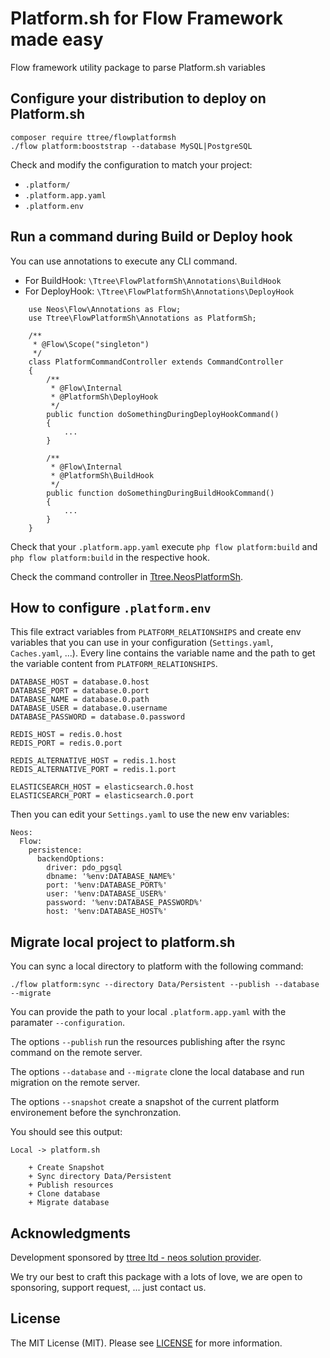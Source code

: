 # Platform.sh for Flow Framework made easy

Flow framework utility package to parse Platform.sh variables

## Configure your distribution to deploy on Platform.sh

    composer require ttree/flowplatformsh
    ./flow platform:booststrap --database MySQL|PostgreSQL

Check and modify the configuration to match your project:

- ```.platform/```
- ```.platform.app.yaml```
- ```.platform.env```

## Run a command during Build or Deploy hook

You can use annotations to execute any CLI command. 

- For BuildHook: ```\Ttree\FlowPlatformSh\Annotations\BuildHook```
- For DeployHook: ```\Ttree\FlowPlatformSh\Annotations\DeployHook```

```
    use Neos\Flow\Annotations as Flow;
    use Ttree\FlowPlatformSh\Annotations as PlatformSh;
    
    /**
     * @Flow\Scope("singleton")
     */
    class PlatformCommandController extends CommandController
    {
        /**
         * @Flow\Internal
         * @PlatformSh\DeployHook
         */
        public function doSomethingDuringDeployHookCommand()
        {
            ...
        }
    
        /**
         * @Flow\Internal
         * @PlatformSh\BuildHook
         */
        public function doSomethingDuringBuildHookCommand()
        {
            ...
        }
    }
```

Check that your ```.platform.app.yaml``` execute ```php flow platform:build``` and ```php flow platform:build``` in the respective hook.

Check the command controller in [Ttree.NeosPlatformSh](https://github.com/ttreeagency/NeosPlatformSh).

## How to configure ```.platform.env```

This file extract variables from ```PLATFORM_RELATIONSHIPS``` and create env variables that you can use in 
your configuration (```Settings.yaml```, ```Caches.yaml```, ...). Every line contains the variable name and the
path to get the variable content from ```PLATFORM_RELATIONSHIPS```.

    DATABASE_HOST = database.0.host
    DATABASE_PORT = database.0.port
    DATABASE_NAME = database.0.path
    DATABASE_USER = database.0.username
    DATABASE_PASSWORD = database.0.password
    
    REDIS_HOST = redis.0.host
    REDIS_PORT = redis.0.port

    REDIS_ALTERNATIVE_HOST = redis.1.host
    REDIS_ALTERNATIVE_PORT = redis.1.port
    
    ELASTICSEARCH_HOST = elasticsearch.0.host
    ELASTICSEARCH_PORT = elasticsearch.0.port
    
Then you can edit your ```Settings.yaml``` to use the new env variables:

    Neos:
      Flow:
        persistence:
          backendOptions:
            driver: pdo_pgsql
            dbname: '%env:DATABASE_NAME%'
            port: '%env:DATABASE_PORT%'
            user: '%env:DATABASE_USER%'
            password: '%env:DATABASE_PASSWORD%'
            host: '%env:DATABASE_HOST%'

## Migrate local project to platform.sh

You can sync a local directory to platform with the following command:

    ./flow platform:sync --directory Data/Persistent --publish --database --migrate
    
You can provide the path to your local ```.platform.app.yaml``` with the paramater ```--configuration```. 

The options ```--publish``` run the resources publishing after the rsync command on the remote server.

The options ```--database``` and ```--migrate``` clone the local database and run migration on the remote server.

The options ```--snapshot``` create a snapshot of the current platform environement before the synchronzation.

You should see this output:

    Local -> platform.sh
    
        + Create Snapshot
        + Sync directory Data/Persistent
        + Publish resources
        + Clone database
        + Migrate database

## Acknowledgments

Development sponsored by [ttree ltd - neos solution provider](http://ttree.ch).

We try our best to craft this package with a lots of love, we are open to sponsoring, support request, ... just contact us.

## License

The MIT License (MIT). Please see [LICENSE](LICENSE) for more information.
